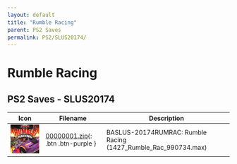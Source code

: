 ```yaml
---
layout: default
title: "Rumble Racing"
parent: PS2 Saves
permalink: PS2/SLUS20174/
---
```

# Rumble Racing

## PS2 Saves - SLUS20174

| Icon | Filename | Description |
|------|----------|-------------|
| ![Rumble Racing](icon0.png) | [00000001.zip](00000001.zip){: .btn .btn-purple } | BASLUS-20174RUMRAC: Rumble Racing (1427_Rumble_Rac_990734.max) |
